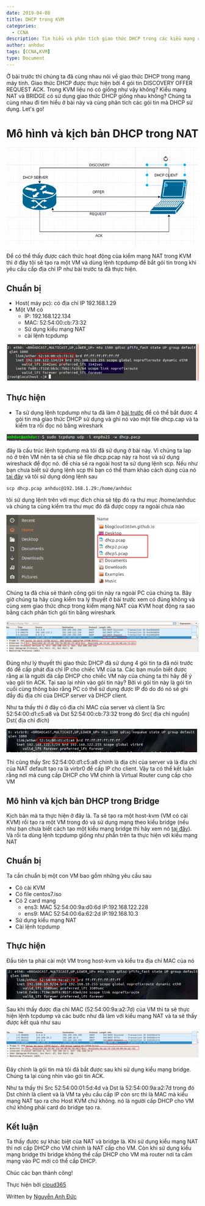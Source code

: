 ```yaml
---
date: 2019-04-08
title: DHCP trong KVM 
categories:
  - CCNA
description: Tìm hiểu và phân tích giao thức DHCP trong các kiểu mạng của KVM
author: anhduc
tags: [CCNA,KVM]
type: Document
---
```


Ở bài trước thì chúng ta đã cùng nhau nói về giao thức DHCP trong mạng máy tính. Giao thức DHCP được thực hiện bởi 4 gói tin DISCOVERY OFFER REQUEST ACK. Trong KVM liệu nó có giống như vậy không? Kiểu mạng NAT và BRIDGE có sử dụng giao thức DHCP giống nhau không? Chúng ta cùng nhau đi tìm hiểu ở bài này và cùng phân tích các gói tin mà DHCP sử dụng. Let's go!
# Mô hình và kịch bản DHCP trong  NAT 

![](/images/img-dhcp/screenshot_1.png)

Để có thể thấy được cách thức hoạt động của kiểm mạng NAT trong KVM thì ở đây tôi sẽ tạo ra một VM và dùng lệnh tcpdump để bắt gói tin trong khi yêu cầu cấp địa chỉ IP như bài trước ta đã thực hiện.

## Chuẩn bị 
- Host( máy pc): có địa chỉ IP 192.168.1.29
- Một VM có 
    - IP: 192.168.122.134 
    - MAC: 52:54:00:cb:73:32
    - Sử dụng kiểu mạng NAT
    - cài lệnh tcpdump

![](/images/img-dhcp/screenshot_9.png)

## Thực hiện
- Ta sử dụng lệnh tcpdump như ta đã làm ở [bài trước](https://github.com/duckmak14/blogcloud365vn.github.io/blob/master/_posts/2019-04-09-dhcp-tong-quan.md) để có thể bắt được 4 gói tin mà giao thức DHCP sử dụng và ghi nó vào một file dhcp.cap và ta kiểm tra rồi đọc nó bằng wireshark

![](/images/img-dhcp/screenshot_2.png)

đây là cấu trúc lệnh tcpdump mà tôi đã sử dụng ở bài này. Vì chúng ta lap nó ở trên VM nên ta sẽ chia sẻ file dhcp.pcap này ra host và sử dụng wireshack để đọc nó. để chia sẻ ra ngoài host ta sử dụng lệnh scp. Nếu như bạn chưa biết sử dụng lệnh scp thì bạn có thể tham khảo cách dùng của nó [tại đây](https://cuongquach.com/12-vi-du-su-dung-lenh-scp-de-chuyen-file-folder-tren-linux.html) và tôi sử dụng dòng lệnh sau
```
scp dhcp.pcap anhduc@192.168.1.29:/home/anhduc
```
tôi sử dụng lệnh trên với mục đích chia sẻ tệp đó ra thư mục /home/anhduc và chúng ta cùng kiểm tra thư mục đó đã được copy ra ngoài chưa nào 

![](/images/img-dhcp/screenshot12.png)

Chúng ta đã chia sẻ thành công gói tin này ra ngoài PC của chúng ta. Bây giờ chúng ta hãy cùng kiểm tra lý thuyết ở bài trước xem có đúng không và cùng xem giao thức dhcp trong kiểm mạng NAT của KVM hoạt động ra sao bằng cách phân tích gói tin bằng wireshark

![](/images/img-dhcp/screenshot_14.png)

Đúng như lý thuyết thì giao thức DHCP đã sử dụng 4 gói tin ta đã nói trước đó để cấp phát địa chỉ IP cho chiếc VM của ta. Các bạn muốn biết được rằng ai là người đã cấp DHCP cho chiếc VM này của chúng ta thì hãy để ý vào gói tin ACK. Tại sao lại nhìn vào gói tin này? Bởi vì gói tin này là gói tin cuối cùng thông báo rằng PC có thể sử dụng được IP đó do đó nó sẽ ghi đầy đủ địa chỉ của DHCP server và DHCP client.

 Như ta thấy thì ở đây có địa chỉ MAC của server và client là Src 52:54:00:d1:c5:a8 và Dst 52:54:00:cb:73:32 trong đó Src( địa chỉ nguồn) Dst( địa chỉ đích)

![](/images/img-dhcp/screenshot_15.png)

 Thì cũng thấy Src 52:54:00:d1:c5:a8 chính là địa chỉ của server và là địa chỉ của NAT default tạo ra là virbr0 để cấp IP cho client. Vậy ta có thể kết luận rằng nơi mà cung cấp DHCP cho VM chính là Virtual Router cung cấp cho VM 

 ## Mô hình và kịch bản DHCP trong Bridge
 Kịch bản mà ta thực hiện ở đây là. Ta sẽ tạo ra một host-kvm (VM có cài KVM) rồi tạo ra một VM trong đó và sử  dụng mạng theo kiểu bridge (nếu như bạn chưa biết cách tạo một kiểu mạng bridge thì hãy xem nó [tại đây](https://github.com/duckmak14/linux/blob/master/KVM/docs/linux_bridge.md)). Và rồi ta dùng lệnh tcpdump giống như phần trên ta thực hiện với kiểu mạng NAT
 ## Chuẩn bị
 Ta cần chuẩn bị một con VM bao gồm những yêu cầu sau
 - Có cài KVM
 - Có file centos7.iso
 - Có 2 card mạng
    - ens3: MAC 52:54:00:9a:d0:6d   IP:192.168.122.228
    - ens9: MAC 52:54:00:6a:62:2d   IP:192.168.10.3
- Sử dụng kiểu mạng NAT 
- Cài lệnh tcpdump 
## Thực hiện 
Đầu tiên ta phải cài một VM trong host-kvm và kiểu tra địa chỉ MAC của nó 

![](/images/img-dhcp/screenshot_3.png)

Sau khi thấy được địa chỉ MAC (52:54:00:9a:a2:7d) của VM thì ta sẽ thực hiện lệnh tcpdump và các bước như đã làm với kiểu mạng NAT và ta sẽ thấy được kết quả như sau 

![](/images/img-dhcp/screenshot_16.png)

Đây chính là gói tin mà tôi đã bắt được sau khi sử dụng kiểu mạng bridge. Chúng ta lại cùng nhìn vào gói tin ACK. 

Như ta thấy thì Src 52:54:00:01:5d:4d và Dst là 52:54:00:9a:a2:7d trong đó Dst chính là client và là VM ta yêu cầu cấp IP còn src thì là MAC mà kiểu mạng NAT tạo ra cho Host KVM chứ không. nó là người cấp DHCP cho VM chứ không phải card do bridge tạo ra.

## Kết luận
Ta thấy được sự khác biệt của NAT và bridge là. Khi sử dụng kiểu mạng NAT thì nơi cấp DHCP cho VM chính là NAT cấp cho VM. Còn khi sử dụng kiểu mạng bridge thì bridge không thể cấp DHCP cho VM mà router nơi ta cắm mạng vào PC mới có thể cấp DHCP. 

Chúc các bạn thành công!

Thực hiện bởi [cloud365](https://cloud365.vn/)

Written by [Nguyễn Anh Đức](https://nhanhoa.com/)